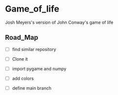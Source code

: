 # Game_of_life
Josh Meyers's version of John Conway's game of life
## Road_Map
- [ ] find similar repository 
- [ ] Clone it
- [ ] import pygame and numpy
- [ ] add colors
- [ ] define main branch

